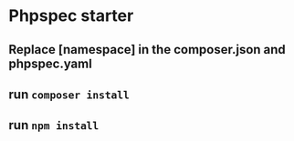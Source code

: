 # Phpspec starter

## Replace [namespace] in the composer.json and phpspec.yaml

## run `composer install`

## run `npm install`
